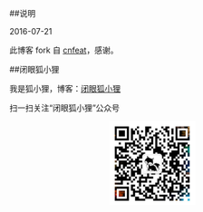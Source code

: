 ##说明

2016-07-21

此博客 fork 自 [cnfeat](http://cnfeat.com/)，感谢。

##闭眼狐小狸

我是狐小狸，博客：[闭眼狐小狸](http://kkryoung.github.io)

  扫一扫关注“闭眼狐小狸”公众号
<center>
    <p><img src="/img/二维码.jpg" width = "30%" height ="30%" align="center"></p>
</center>




